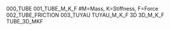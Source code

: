 000_TUBE
001_TUBE_M_K_F         #M=Mass,   K=Stiffness,    F=Force 
002_TUBE_FRICTION
003_TUYAU
TUYAU_M_K_F
3D
3D_M_K_F
TUBE_3D_MKF

